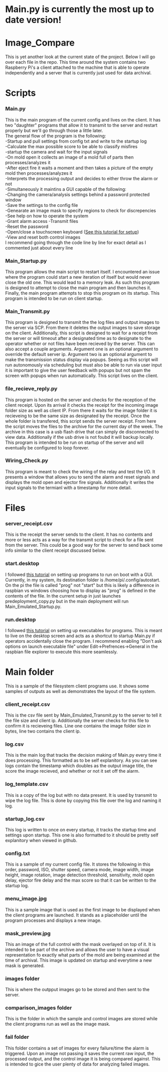 # Main.py is currently the most up to date version!
# Image_Compare
This is yet another look at the current state of the project. Below I will go over each file in the repo. This time around the system contains two Raspberry Pi's a client attached to the machine that is able to operate independently and a server that is currently just used for data archival.

# Scripts
### Main.py
This is the main program of the current config and lives on the client. It has two "daughter" programs that allow it to transmit to the server and restart properly but we'll go through those a little later.  
The general flow of the program is the following:  
-Startup and pull settings from config txt and write to the startup log  
-Calculate the max possible score to be able to classify misfires  
-startup the camera and wait for the input signals  
  -On mold open it collects an image of a mold full of parts then processes/analyzes it  
  -After eject fire it waits a moment and then takes a picture of the empty mold then processes/analyzes it  
  -Interprets the processing output and decides to either throw the alarm or not  
-Simultaneously it maintins a GUI capable of the following:  
  -Changing the camera/analysis settings behind a password protected window  
  -Save the settings to the config file  
  -Genearate an image mask to specify regions to check for discrepencies  
  -See help on how to operate the system  
  -Grant alarm access
  -Transmit files  
  -Reset the password  
  -Open/close a touchscreen keyboard ([See this tutorial for setup](https://ozzmaker.com/virtual-keyboard-for-the-raspberry-pi/))  
  -View and reset both control images  
 I recommend going through the code line by line for exact detail as I commented just about every line
 
### Main_Startup.py
 This program allows the main script to restart itself. I encountered an issue where the program could start a new iteration of itself but would never close the old one. This would lead to a memory leak. As such this program is designed to attempt to close the main program and then launches it. Finally, the main program attempts to stop this program on its startup. This program is intended to be run on client startup.  

### Main_Transmit.py
This program is designed to transmit the the log files and output images to the server via SCP. From there it deletes the output images to save storage on the client. Additionally, this script is designed to wait for a receipt from the server or will timeout after a designated time as to designate to the operator whether or not files have been recieved by the server. This can also accept a couple arguments. Argument one is an optional argument to override the default server ip. Argument two is an optional argument to make the transmission status display via popups. Seeing as this script will run autonomously via scheduling but must also be able to run via user input it is important to give the user feedback with popups but not spam the screen with popups when run automatically. This script lives on the client.   

### file_recieve_reply.py
This program is hosted on the server and checks for the reception of the client receipt. Upon its arrival it checks the receipt for the incoming image folder size as well as client IP. From there it waits for the image folder it is recieveing to be the same size as designated by the receipt. Once the whole folder is transfered, this script sends the server receipt. From here the script moves the files to the archive for the current day of the week. The archive in this case is a usb flash drive that can simply de disconnected to view data. Additionally if the usb drive is not foubd it will backup locally. This program is intended to be run on startup of the server and will eventually be configured to loop forever.  

### Wiring_Check.py  
This program is meant to check the wiring of the relay and test the I/O. It presents a window that allows you to send the alarm and reset signals and displays the mold open and ejector fire signals. Additionally it writes the input signals to the termianl with a timestamp for more detail.  

# Files   
### server_receipt.csv
This is the receipt the server sends to the client. It has no contents and more or less acts as a way for the transmit script to check for a file sent from the server. This could be a good way for the server to send back some info similar to the client receipt discussed below.  
### start.desktop
I followed [this tutorial](https://learn.sparkfun.com/tutorials/how-to-run-a-raspberry-pi-program-on-startup/method-2-autostart) on setting up programs to run on boot with a GUI. Currently, in my system, its destination folder is /home/pi/.config/autostart. On the pi the file is called "prog" not "start" but this is likely a difference in raspbian vs windows choosing how to display as "prog" is defined in the contents of the file. In the current setup in just launches predeployment_copy.py but in the main deployment will run Main_Emulated_Startup.py.  
### run.desktop  
I followed [this tutorial](https://www.hackster.io/kamal-khan/desktop-shortcut-for-python-script-on-raspberry-pi-fd1c63) on setting up executables for programs. This is meant to live on the desktop screen and acts as a shortcut to startup Main.py if operators accidentally close the program. I recommend enabling "Don't ask options on launch executable file" under Edit->Prefrences->General in the raspbian file explorer to execute this more seamlessly.  

# Main folder
This is a sample of the filesystem client programs use. It shows some samples of outputs as well as demonstrates the layout of the file system.  
### client_receipt.csv
This is the csv file sent by Main_Emulated_Transmit.py to the server to tell it the file size and client ip. Additionally the server checks for this file to confirm it is recieveing files. Line one contains the image folder size in bytes, line two contains the client ip.  
###  log.csv
This is the main log that tracks the decision making of Main.py every time it does processing. This formatted as to be self explanitory. As you can see logs contain the timestamp which doubles as the output image title, the score the image recieved, and whether or not it set off the alarm.  
### log_template.csv  
This is a copy of the log but with no data present. It is used by transmit to wipe the log file. This is done by copying this file over the log and naming it log.  
### startup_log.csv
This log is written to once on every startup, it tracks the startup time and settings upon startup. This one is also formatted to it should be pretty self explanitory when viewed in github.  
### config.txt
This is a sample of my current config file. It stores the following in this order, password, ISO, shutter speed, camera mode, image width, image height, image rotation, image detection threshold, sensitivity, mold open delay, ejector fire delay and the max score so that it can be written to the startup log. 
### menu_image.jpg
This is a sample image that is used as the first image to be displayed when the client programs are launched. It stands as a placeholder until the program processes and displays a new image.  
### mask_preview.jpg  
This an image of the full control with the mask overlayed on top of it. It is intended to be part of the archive and allows the user to have a visual representation fo exactly what parts of the mold are being examined at the time of archival. This image is updated on startup and everytime a new mask is generated.  
### images folder
This is where the outpput images go to be stored and then sent to the server.  
### comparison_images folder
This is the folder in which the sample and control images are stored while the client programs run as well as the image mask.
### fail folder  
This folder contains a set of images for every failure/time the alarm is triggered. Upon an image not passing it saves the current raw input, the processed output, and the control image it is being compared against. This is intended to gice the user plenty of data for analyzing failed images.  


